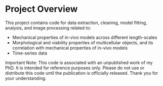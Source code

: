 # Project Overview
This project contains code for data extraction, cleaning, model fitting, analysis, and image processing related to:

- Mechanical properties of in-vivo models across different length-scales
- Morphological and viability properties of multicellular objects, and its correlation with mechanical properties of in-vivo models
- Time-series data

Important Note: This code is associated with an unpublished work of my PhD. It is intended for reference purposes only. Please do not use or distribute this code until the publication is officially released. Thank you for your understanding.

